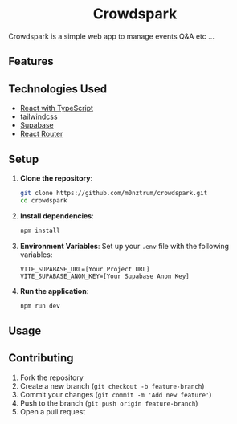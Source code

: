 <h1 align='center'>Crowdspark</h1>

Crowdspark is a simple web app to manage events Q&A etc ...

## Features

## Technologies Used

-   [React with TypeScript](https://vite.dev)
-   [tailwindcss](https://tailwindcss.com)
-   [Supabase](https://supabase.com)
-   [React Router](https://reactrouter.com)

## Setup

1. **Clone the repository**:

    ```bash
    git clone https://github.com/m0nztrum/crowdspark.git
    cd crowdspark
    ```

2. **Install dependencies**:

    ```bash
    npm install
    ```

3. **Environment Variables**: Set up your `.env` file with the following variables:

    ```
    VITE_SUPABASE_URL=[Your Project URL]
    VITE_SUPABASE_ANON_KEY=[Your Supabase Anon Key]
    ```

4. **Run the application**:
    ```bash
    npm run dev
    ```

## Usage

## Contributing

1. Fork the repository
2. Create a new branch (`git checkout -b feature-branch`)
3. Commit your changes (`git commit -m 'Add new feature'`)
4. Push to the branch (`git push origin feature-branch`)
5. Open a pull request
